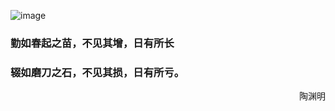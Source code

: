 
![image](http://blogimages.oss-cn-hangzhou.aliyuncs.com/cropped-Photo_20140225175851HBLM-e13944651686561.jpg)
### 勤如春起之苗，不见其增，日有所长
### 辍如磨刀之石，不见其损，日有所亏。

<div style="text-align:right">陶渊明</div>

